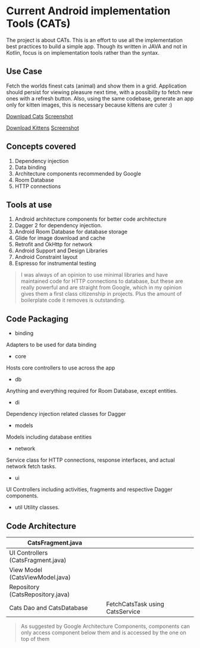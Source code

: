 # Current Android implementation Tools (CATs)
The project is about CATs. This is an effort to use all the implementation best practices to build a simple app.
Though its written in JAVA and not in Kotlin, focus is on implementation tools rather than the syntax.

## Use Case
Fetch the worlds finest cats (animal) and show them in a grid. Application should persist for viewing pleasure next time, with a possibility to fetch new ones with a refresh button.
Also, using the same codebase, generate an app only for kitten images, this is necessary because kittens are cuter :)

[Download Cats](https://github.com/shardul/cats/releases/download/1.0/app-cats-release.apk) [Screenshot](https://github.com/shardul/cats/releases/download/1.0/cats_1.0.png)

[Download Kittens](https://github.com/shardul/cats/releases/download/1.0/app-kittens-release.apk)
[Screenshot](https://github.com/shardul/cats/releases/download/1.0/kittens_1.0.png)

## Concepts covered

1. Dependency injection
2. Data binding
3. Architecture components recommended by Google
4. Room Database
5. HTTP connections

## Tools at use

1. Android architecture components for better code architecture
2. Dagger 2 for dependency injection.
3. Android Room Database for database storage
4. Glide for image download and cache
5. Retrofit and OkHttp for network
6. Android Support and Design Libraries
7. Android Constraint layout
8. Espresso for instrumental testing

> I was always of an opinion to use minimal libraries and have maintained code for HTTP connections to database, but these are really powerful and are straight from Google, which in my opinion gives them a first class citizenship in projects. Plus the amount of boilerplate code it removes is outstanding.

## Code Packaging

* binding

Adapters to be used for data binding

* core

Hosts core controllers to use across the app

* db

Anything and everything required for Room Database, except entities.

* di

Dependency injection related classes for Dagger

* models

Models including database entities

* network

Service class for HTTP connections, response interfaces, and actual network fetch tasks.

* ui

UI Controllers including activities, fragments and respective Dagger components.

* util
Utility classes.

## Code Architecture

| CatsFragment.java ||
| ----------------- | ------- |
| UI Controllers (CatsFragment.java)||
| View Model (CatsViewModel.java)||
| Repository (CatsRepository.java)||
| Cats Dao and CatsDatabase | FetchCatsTask using CatsService|

> As suggested by Google Architecture Components, components can only access component below them and is accessed by the one on top of them


